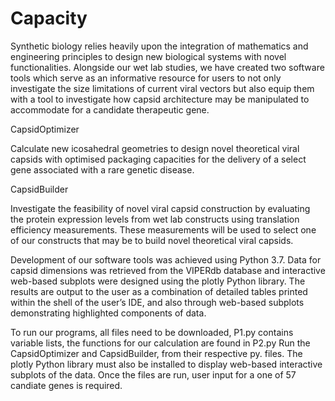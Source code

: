 # Capacity
Synthetic biology relies heavily upon the integration of mathematics and engineering principles to design new biological systems with novel functionalities. Alongside our wet lab studies, we have created two software tools which serve as an informative resource for users to not only investigate the size limitations of current viral vectors but also equip them with a tool to investigate how capsid architecture may be manipulated to accommodate for a candidate therapeutic gene. 

CapsidOptimizer

Calculate new icosahedral geometries to design novel theoretical viral capsids with optimised packaging capacities for the delivery of a select gene associated with a rare genetic disease. 



CapsidBuilder 

Investigate the feasibility of novel viral capsid construction by evaluating the protein expression levels from wet lab constructs using translation efficiency measurements.  These measurements will be used to select one of our constructs that may be to build novel theoretical viral capsids. 


Development of our software tools was achieved using Python 3.7. Data for capsid dimensions was retrieved from the VIPERdb database and interactive web-based subplots were designed using the plotly Python library. The results are output to the user as a combination of detailed tables printed within the shell of the user’s IDE, and also through web-based subplots demonstrating highlighted components of data.

To run our programs, all files need to be downloaded, P1.py contains variable lists, the functions for our calculation are found in P2.py Run the CapsidOptimizer and CapsidBuilder, from their respective py. files. The plotly Python library must also be installed to display web-based interactive subplots of the data. Once the files are run, user input for a one of 57 candiate genes is required.

